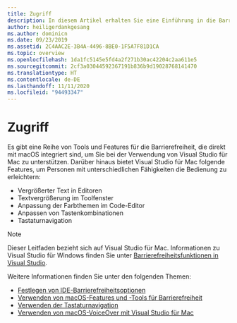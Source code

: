 ```yaml
---
title: Zugriff
description: In diesem Artikel erhalten Sie eine Einführung in die Barrierefreiheitsfunktionen in Visual Studio für Mac und erfahren, wie diese aktiviert werden.
author: heiligerdankgesang
ms.author: dominicn
ms.date: 09/23/2019
ms.assetid: 2C4AAC2E-3B4A-4496-8BE0-1F5A7F81D1CA
ms.topic: overview
ms.openlocfilehash: 1da1fc5145e5fd4a2f271b30ac42204c2aa611e5
ms.sourcegitcommit: 2cf3a03044592367191b836b9d19028768141470
ms.translationtype: HT
ms.contentlocale: de-DE
ms.lasthandoff: 11/11/2020
ms.locfileid: "94493347"
---
```

# <a name="accessibility"></a>Zugriff

Es gibt eine Reihe von Tools und Features für die Barrierefreiheit, die direkt mit macOS integriert sind, um Sie bei der Verwendung von Visual Studio für Mac zu unterstützen.  Darüber hinaus bietet Visual Studio für Mac folgende Features, um Personen mit unterschiedlichen Fähigkeiten die Bedienung zu erleichtern:

* Vergrößerter Text in Editoren
* Textvergrößerung im Toolfenster
* Anpassung der Farbthemen im Code-Editor
* Anpassen von Tastenkombinationen
* Tastaturnavigation

> [!NOTE]
> Dieser Leitfaden bezieht sich auf Visual Studio für Mac. Informationen zu Visual Studio für Windows finden Sie unter [Barrierefreiheitsfunktionen in Visual Studio](/visualstudio/ide/reference/accessibility-features-of-visual-studio).

Weitere Informationen finden Sie unter den folgenden Themen:

* [Festlegen von IDE-Barrierefreiheitsoptionen](accessibility-ide-options.md)
* [Verwenden von macOS-Features und -Tools für Barrierefreiheit](accessibility-macos.md)
* [Verwenden der Tastaturnavigation](accessibility-keyboard.md)
* [Verwenden von macOS-VoiceOver mit Visual Studio für Mac](accessibility-voiceover.md)